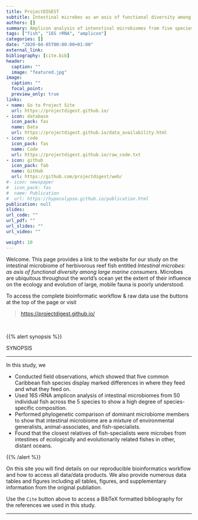 ```yaml
---
title: ProjectDIGEST
subtitle: Intestinal microbes as an axis of functional diversity among large marine consumers
authors: []
summary: Amplicon analysis of intenstinal microbiomes from five species of herbivorous fish of a Florida reef.
tags: ["fish", "16S rRNA", "amplicon"]
categories: []
date: "2020-04-05T00:00:00+01:00"
external_link:
bibliography: [cite.bib]
header:
  caption: ""
  image: "featured.jpg"
image:
  caption: ""
  focal_point:
  preview_only: true
links:
- name: Go to Project Site
  url: https://projectdigest.github.io/
- icon: database
  icon_pack: fas
  name: Data
  url: https://projectdigest.github.io/data_availability.html
- icon: code
  icon_pack: fas
  name: Code
  url: https://projectdigest.github.io/raw_code.txt
- icon: github
  icon_pack: fab
  name: GitHub
  url: https://github.com/projectdigest/web/
#- icon: newspaper
#  icon_pack: fas
#  name: Publication
#  url: https://hypocolypse.github.io/publication.html
publication: null
slides:
url_code: ""
url_pdf: ""
url_slides: ""
url_video: ""

weight: 10
---
```


Welcome. This page provides a link to the website for our study on the intestinal microbiome of herbivorous reef fish entitled <em>Intestinal microbes: as axis of functional diversity among large marine consumers</em>. Microbes are ubiquitous throughout the world’s ocean yet the extent of their influence on the ecology and evolution of large, mobile fauna is poorly understood.

To access the complete bioinformatic workflow & raw data use the buttons at the top of the page or visit
>https://projectdigest.github.io/

<br/>

{{% alert synopsis %}}

SYNOPSIS
<hr>
In this study, we

- Conducted field observations, which showed that five common Caribbean fish species display marked differences in where they feed and what they feed on.
- Used 16S rRNA amplicon analysis of intestinal microbiomes from 50 individual fish across the 5 species to show a high degree of species-specific composition.
- Performed phylogenetic comparison of  dominant microbiome members to show that intestinal microbiome are a mixture of  environmental generalists, animal-associates, and fish-specialists.
- Found that the closest relatives of fish-specialists were microbes from intestines of ecologically and evolutionarily related fishes in other, distant oceans.

{{% /alert %}}

On this site you will find details on our reproducible bioinformatics workflow and how to access all data/data products. We also provide numerous data tables and figures including all tables, figures, and supplementary information from the original publiation.

Use the `Cite` button above to access a BibTeX formatted bibliography for the references we used in this study.

<hr/>
